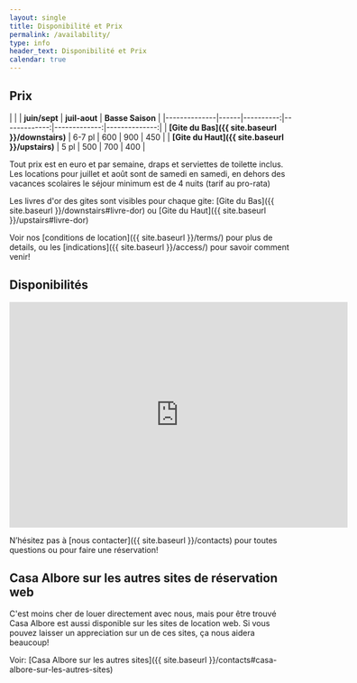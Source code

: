 ```yaml
---
layout: single
title: Disponibilité et Prix
permalink: /availability/
type: info
header_text: Disponibilité et Prix
calendar: true
---
```

## Prix

|                            |           | **juin/sept** | **juil-aout** | **Basse Saison** |
|--------------|------|----------:|-------------:|-------------:|--------------:|
| **[Gite du Bas]({{ site.baseurl }}/downstairs)**  | 6-7 pl | 600             | 900                  | 450                   |
| **[Gite du Haut]({{ site.baseurl }}/upstairs)** | 5 pl    | 500             | 700                   | 400                   |

Tout prix est en euro et par semaine, draps et serviettes de toilette inclus. Les locations pour juillet et août sont de samedi
en samedi, en dehors des vacances scolaires le séjour minimum est de 4 nuits (tarif au pro-rata)

Les livres d'or des gites sont visibles pour chaque gite: [Gite du Bas]({{ site.baseurl }}/downstairs#livre-dor) ou [Gite du Haut]({{ site.baseurl }}/upstairs#livre-dor)

Voir nos [conditions de location]({{ site.baseurl }}/terms/) pour plus de details, ou
les [indications]({{ site.baseurl }}/access/) pour savoir comment venir!

## Disponibilités

<iframe src="https://www.google.com/calendar/embed?hl=en&showTitle=0&amp;showPrint=0&amp;showTabs=0&amp;showCalendars=0&amp;showTz=0&amp;height=400&amp;wkst=1&amp;bgcolor=%23FFFFFF&amp;src=h0cl2pufaic02ubqj1cdlr9ur0%40group.calendar.google.com&amp;color=%23711616&amp;src=64f2d319jcgv1grt6ae2h3erqg%40group.calendar.google.com&amp;color=%23711616&amp;src=hq49q7cc0e85vohtq3iqphs10g%40group.calendar.google.com&amp;color=%23125A12&amp;ctz=Europe%2FParis" style=" border-width:0 " width="600" height="400" frameborder="0" scrolling="no"></iframe>

N’hésitez pas à [nous contacter]({{ site.baseurl }}/contacts) pour toutes questions ou pour faire une réservation!

## Casa Albore sur les autres sites de réservation web

C'est moins cher de louer directement avec nous, mais pour être trouvé
Casa Albore est aussi disponible sur les sites de location web. Si
vous pouvez laisser un appreciation sur un de ces sites, ça nous
aidera beaucoup!

Voir: [Casa Albore sur les autres sites]({{ site.baseurl }}/contacts#casa-albore-sur-les-autres-sites)
